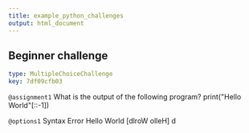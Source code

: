 ```yaml
---
title: example_python_challenges
output: html_document
---
```


## Beginner challenge

```yaml
type: MultipleChoiceChallenge
key: 7df09cfb03
```

`@assignment1`
What is the output of the following program?
print("Hello World"[::-1])

`@options1`
Syntax Error
Hello World
[dlroW olleH]
d
